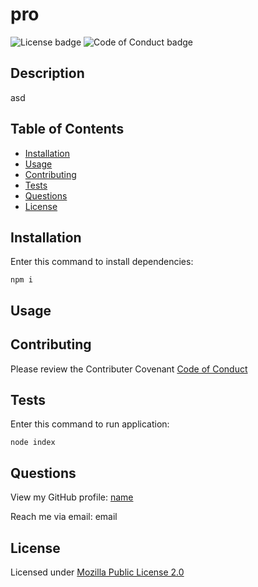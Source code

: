 
  # pro

  ![License badge](https://img.shields.io/badge/License-Mozilla%20Public%20License%202.0-green)
  ![Code of Conduct badge](https://img.shields.io/badge/Contributor%20Covenant-2.1-4baaaa.svg)

  ## Description

  asd

  ## Table of Contents

  * [Installation](#installation)
  * [Usage](#usage)
  * [Contributing](#contributing)
  * [Tests](#tests)
  * [Questions](#questions)
  * [License](#license)

  ## Installation

  Enter this command to install dependencies:
  
  `npm i`

  ## Usage

  ## Contributing

  Please review the Contributer Covenant [Code of Conduct](https://www.contributor-covenant.org/version/2/1/code_of_conduct/code_of_conduct.txt)

  ## Tests

  Enter this command to run application:
  
  `node index`

  ## Questions

  View my GitHub profile: [name](https://github.com/name)

  Reach me via email: email 

  
  ## License

   Licensed under [Mozilla Public License 2.0](https://choosealicense.com/licenses/mpl-2.0/)
  

